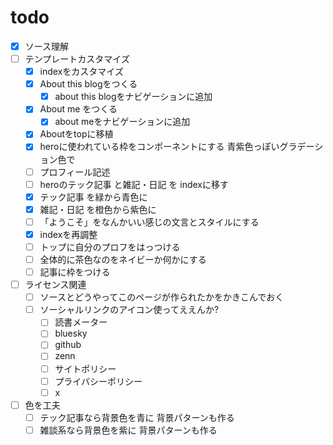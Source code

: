 # todo

- [x] ソース理解
- [ ] テンプレートカスタマイズ
  - [x] indexをカスタマイズ
  - [x] About this blogをつくる
    - [x] about this blogをナビゲーションに追加
  - [x] About me をつくる
    - [x] about meをナビゲーションに追加
  - [x] Aboutをtopに移植
  - [x] heroに使われている枠をコンポーネントにする 青紫色っぽいグラデーション色で
  - [ ] プロフィール記述
  - [ ] heroのテック記事 と雑記・日記 を indexに移す
  - [x] テック記事 を緑から青色に
  - [x] 雑記・日記 を橙色から紫色に
  - [ ] 「ようこそ」をなんかいい感じの文言とスタイルにする
  - [x] indexを再調整
  - [ ] トップに自分のプロフをはっつける
  - [ ] 全体的に茶色なのをネイビーか何かにする
  - [ ] 記事に枠をつける
- [ ] ライセンス関連
  - [ ] ソースとどうやってこのページが作られたかをかきこんでおく
  - [ ] ソーシャルリンクのアイコン使ってええんか?
    - [ ] 読書メーター
    - [ ] bluesky
    - [ ] github
    - [ ] zenn
    - [ ] サイトポリシー
    - [ ] プライバシーポリシー
    - [ ] x
- [ ] 色を工夫
  - [ ] テック記事なら背景色を青に 背景パターンも作る
  - [ ] 雑談系なら背景色を紫に 背景パターンも作る
